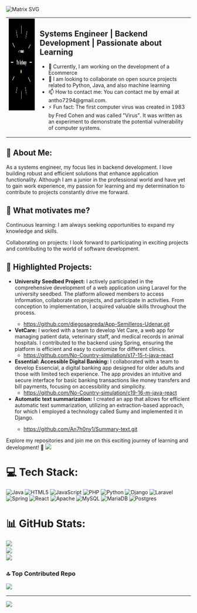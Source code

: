 <!--
**An7h0ny1/An7h0ny1** is a ✨ _special_ ✨ repository because its `README.md` (this file) appears on your GitHub profile.

Here are some ideas to get you started:
-->

<img src="https://raw.githubusercontent.com/rodrigograca31/rodrigograca31/master/matrix.svg" alt="Matrix SVG" style="max-width: 100%;">

<table>
  <tr>
    <td style="vertical-align: top;">
      <img src="migif.gif" alt="Texto alternativo" width="250" height="250" style="margin-right: 20px;" />
    </td>
    <td style="vertical-align: top;">
      <h2>Systems Engineer | Backend Development | Passionate about Learning</h2>
      <ul>
        <li>🔭 Currently, I am working on the development of a Ecommerce </li>
        <li>👯 I am looking to collaborate on open source projects related to Python, Java, and also machine learning</li>
        <li>📫 How to contact me: You can contact me by email at antho7294@gmail.com.</li>
        <li>⚡ Fun fact: The first computer virus was created in 1983 by Fred Cohen and was called "Virus". It was written as an experiment to demonstrate the potential vulnerability of computer systems.</li>
      </ul>
    </td>
  </tr>
</table>


## 💼 About Me:
As a systems engineer, my focus lies in backend development. I love building robust and efficient solutions that enhance application functionality. Although I am a junior in the professional world and have yet to gain work experience, my passion for learning and my determination to contribute to projects constantly drive me forward.

## 🚀 What motivates me?
Continuous learning: I am always seeking opportunities to expand my knowledge and skills.

Collaborating on projects: I look forward to participating in exciting projects and contributing to the world of software development.

## 🌟 Highlighted Projects:
<ul>
  <li><strong>University Seedbed Project:</strong> I actively participated in the comprehensive development of a web application using Laravel for the university seedbed. The platform allowed members to access information, collaborate on projects, and participate in activities. From conception to implementation, I acquired valuable skills throughout the process.</li>

  - https://github.com/diegosagreda/App-Semilleros-Udenar.git
    
  <li><strong>VetCare:</strong> I worked with a team to develop Vet Care, a web app for managing patient data, veterinary staff, and medical records in animal hospitals. I contributed to the backend using Spring, ensuring the platform is efficient and easy to customize for different clinics.</il>

   - https://github.com/No-Country-simulation/s17-15-t-java-react

  <li><strong>Essential: Accessible Digital Banking:</strong> I collaborated with a team to develop Essencial, a digital banking app designed for older adults and those with limited tech experience. The app provides an intuitive and secure interface for basic banking transactions like money transfers and bill payments, focusing on accessibility and simplicity. </il>
 
  - https://github.com/No-Country-simulation/c19-16-m-java-react
  
  <li><strong>Automatic text summarization:</strong> I created an app that allows for efficient automatic text summarization, utilizing an extraction-based approach, for which I employed a technology called Sumy and implemented it in Django.</li>
  
  - https://github.com/An7h0ny1/Summary-text.git
  
</ul>
Explore my repositories and join me on this exciting journey of learning and development! 🚀

<img src="https://emojis.slackmojis.com/emojis/images/1531849430/4246/blob-sunglasses.gif?1531849430" style="max-width:%; display: inline-block, align: center;" data-target="animated-image.originalImage">



# 💻 Tech Stack:
![Java](https://img.shields.io/badge/java-%23ED8B00.svg?style=plastic&logo=openjdk&logoColor=white) ![HTML5](https://img.shields.io/badge/html5-%23E34F26.svg?style=plastic&logo=html5&logoColor=white) ![JavaScript](https://img.shields.io/badge/javascript-%23323330.svg?style=plastic&logo=javascript&logoColor=%23F7DF1E) ![PHP](https://img.shields.io/badge/php-%23777BB4.svg?style=plastic&logo=php&logoColor=white) ![Python](https://img.shields.io/badge/python-3670A0?style=plastic&logo=python&logoColor=ffdd54) ![Django](https://img.shields.io/badge/django-%23092E20.svg?style=plastic&logo=django&logoColor=white) ![Laravel](https://img.shields.io/badge/laravel-%23FF2D20.svg?style=plastic&logo=laravel&logoColor=white) ![Spring](https://img.shields.io/badge/spring-%236DB33F.svg?style=plastic&logo=spring&logoColor=white) ![React](https://img.shields.io/badge/react-%2320232a.svg?style=plastic&logo=react&logoColor=%2361DAFB) ![Apache](https://img.shields.io/badge/apache-%23D42029.svg?style=plastic&logo=apache&logoColor=white) ![MySQL](https://img.shields.io/badge/mysql-%2300000f.svg?style=plastic&logo=mysql&logoColor=white) ![MariaDB](https://img.shields.io/badge/MariaDB-003545?style=plastic&logo=mariadb&logoColor=white) ![Postgres](https://img.shields.io/badge/postgres-%23316192.svg?style=plastic&logo=postgresql&logoColor=white)
# 📊 GitHub Stats:
![](https://github-readme-stats.vercel.app/api?username=An7h0ny1&theme=dark&hide_border=false&include_all_commits=true&count_private=false)<br/>
![](https://github-readme-streak-stats.herokuapp.com/?user=An7h0ny1&theme=dark&hide_border=false)<br/>
![](https://github-readme-stats.vercel.app/api/top-langs/?username=An7h0ny1&theme=dark&hide_border=false&include_all_commits=true&count_private=false&layout=compact)

### 🔝 Top Contributed Repo
![](https://github-contributor-stats.vercel.app/api?username=An7h0ny1&limit=5&theme=dark&combine_all_yearly_contributions=true)

---
[![](https://visitcount.itsvg.in/api?id=An7h0ny1&icon=0&color=3)](https://visitcount.itsvg.in)

<!-- Proudly created with GPRM ( https://gprm.itsvg.in ) -->

